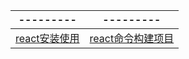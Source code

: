| --------- | --------- |
| --------- | --------- |
|[react安装使用](https://github.com/Narutocc/React/issues/1)|[react命令构建项目](https://github.com/Narutocc/React/issues/2)|

